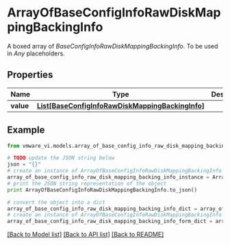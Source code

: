 # ArrayOfBaseConfigInfoRawDiskMappingBackingInfo

A boxed array of *BaseConfigInfoRawDiskMappingBackingInfo*. To be used in *Any* placeholders. 

## Properties
Name | Type | Description | Notes
------------ | ------------- | ------------- | -------------
**value** | [**List[BaseConfigInfoRawDiskMappingBackingInfo]**](BaseConfigInfoRawDiskMappingBackingInfo.md) |  | 

## Example

```python
from vmware_vi.models.array_of_base_config_info_raw_disk_mapping_backing_info import ArrayOfBaseConfigInfoRawDiskMappingBackingInfo

# TODO update the JSON string below
json = "{}"
# create an instance of ArrayOfBaseConfigInfoRawDiskMappingBackingInfo from a JSON string
array_of_base_config_info_raw_disk_mapping_backing_info_instance = ArrayOfBaseConfigInfoRawDiskMappingBackingInfo.from_json(json)
# print the JSON string representation of the object
print ArrayOfBaseConfigInfoRawDiskMappingBackingInfo.to_json()

# convert the object into a dict
array_of_base_config_info_raw_disk_mapping_backing_info_dict = array_of_base_config_info_raw_disk_mapping_backing_info_instance.to_dict()
# create an instance of ArrayOfBaseConfigInfoRawDiskMappingBackingInfo from a dict
array_of_base_config_info_raw_disk_mapping_backing_info_form_dict = array_of_base_config_info_raw_disk_mapping_backing_info.from_dict(array_of_base_config_info_raw_disk_mapping_backing_info_dict)
```
[[Back to Model list]](../README.md#documentation-for-models) [[Back to API list]](../README.md#documentation-for-api-endpoints) [[Back to README]](../README.md)


